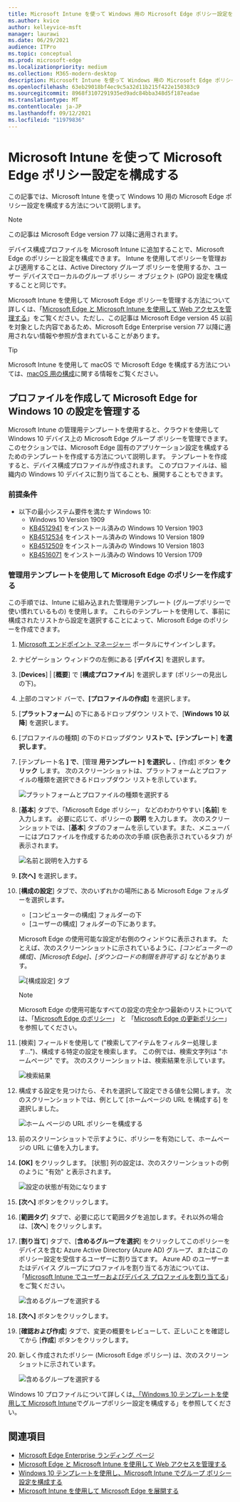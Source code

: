 ```yaml
---
title: Microsoft Intune を使って Windows 用の Microsoft Edge ポリシー設定を構成する
ms.author: kvice
author: kelleyvice-msft
manager: laurawi
ms.date: 06/29/2021
audience: ITPro
ms.topic: conceptual
ms.prod: microsoft-edge
ms.localizationpriority: medium
ms.collection: M365-modern-desktop
description: Microsoft Intune を使って Windows 用の Microsoft Edge ポリシー設定を構成します。
ms.openlocfilehash: 63eb29018bf4ec9c5a32d11b215f422e150383c9
ms.sourcegitcommit: 8968f3107291935ed9adc84bba348d5f187eadae
ms.translationtype: MT
ms.contentlocale: ja-JP
ms.lasthandoff: 09/12/2021
ms.locfileid: "11979836"
---
```

# <a name="configure-microsoft-edge-policy-settings-with-microsoft-intune"></a>Microsoft Intune を使って Microsoft Edge ポリシー設定を構成する

この記事では、Microsoft Intune を使って Windows 10 用の Microsoft Edge ポリシー設定を構成する方法について説明します。

> [!NOTE]
> この記事は Microsoft Edge version 77 以降に適用されます。

デバイス構成プロファイルを Microsoft Intune に追加することで、Microsoft Edge のポリシーと設定を構成できます。 Intune を使用してポリシーを管理および適用することは、Active Directory グループ ポリシーを使用するか、ユーザー デバイスでローカルのグループ ポリシー オブジェクト (GPO) 設定を構成することと同じです。

Microsoft Intune を使用して Microsoft Edge ポリシーを管理する方法について詳しくは、「[Microsoft Edge と Microsoft Intune を使用して Web アクセスを管理する](/intune/manage-microsoft-edge)」をご覧ください。ただし、この記事は Microsoft Edge version 45 以前を対象とした内容であるため、Microsoft Edge Enterprise version 77 以降に適用されない情報や参照が含まれていることがあります。

> [!TIP]
> Microsoft Intune を使用して macOS で Microsoft Edge を構成する方法については、[macOS 用の構成](configure-microsoft-edge-on-mac.md)に関する情報をご覧ください。

## <a name="create-a-profile-to-manage-settings-in-microsoft-edge-for-windows-10"></a>プロファイルを作成して Microsoft Edge for Windows 10 の設定を管理する

Microsoft Intune の管理用テンプレートを使用すると、クラウドを使用して Windows 10 デバイス上の Microsoft Edge グループ ポリシーを管理できます。 このセクションでは、Microsoft Edge 固有のアプリケーション設定を構成するためのテンプレートを作成する方法について説明します。 テンプレートを作成すると、デバイス構成プロファイルが作成されます。 このプロファイルは、組織内の Windows 10 デバイスに割り当てることも、展開することもできます。

### <a name="prerequisites"></a>前提条件

- 以下の最小システム要件を満たす Windows 10:
  - Windows 10 Version 1909
  - [KB4512941](https://support.microsoft.com/kb/4512941) をインストール済みの Windows 10 Version 1903
  - [KB4512534](https://support.microsoft.com/kb/4512534) をインストール済みの Windows 10 Version 1809
  - [KB4512509](https://support.microsoft.com/kb/4512509) をインストール済みの Windows 10 Version 1803
  - [KB4516071](https://support.microsoft.com/kb/4516071) をインストール済みの Windows 10 Version 1709

### <a name="use-administrative-templates-to-create-a-policy-for-microsoft-edge"></a>管理用テンプレートを使用して Microsoft Edge のポリシーを作成する

この手順では、Intune に組み込まれた管理用テンプレート (グループポリシーで使い慣れているもの) を使用します。 これらのテンプレートを使用して、事前に構成されたリストから設定を選択することによって、Microsoft Edge のポリシーを作成できます。

1. [Microsoft エンドポイント マネージャー](https://endpoint.microsoft.com/) ポータルにサインインします。
2. ナビゲーション ウィンドウの左側にある [**デバイス**] を選択します。
3. [**Devices**] | [**概要**] で [**構成プロファイル**] を選択します (ポリシーの見出しの下)。
4. 上部のコマンド バーで、**[プロファイルの作成]** を選択します。
5. [**プラットフォーム**] の下にあるドロップダウン リストで、[**Windows 10 以降**] を選択します。
6. [プロファイルの種類] の下のドロップダウン **リストで、[テンプレート**] **を選択します**。
7. [テンプレート名 **] で**、[管理 **用テンプレート] を選択し** 、[作成] ボタン **をクリック** します。 次のスクリーンショットは、プラットフォームとプロファイルの種類を選択できるドロップダウン リストを示しています。

    ![プラットフォームとプロファイルの種類を選択する](./media/configure-edge-with-intune/create-profile-platform.png)

7. [**基本**] タブで、「Microsoft Edge ポリシー」 などのわかりやすい [**名前**] を入力します。 必要に応じて、ポリシーの **説明** を入力します。
次のスクリーンショットでは、[**基本**] タブのフォームを示しています。また、メニューバーにはプロファイルを作成するための次の手順 (灰色表示されているタブ) が表示されます。

   ![名前と説明を入力する](./media/configure-edge-with-intune/create-profile-basics-tab.png)

8. **[次へ]** を選択します。
9. [**構成の設定**] タブで、次のいずれかの場所にある Microsoft Edge フォルダーを選択します。

   - [コンピューターの構成] フォルダーの下
   - [ユーザーの構成] フォルダーの下にあります。

   Microsoft Edge の使用可能な設定が右側のウィンドウに表示されます。 たとえば、次のスクリーンショットに示されているように、*[コンピューターの構成]、[Microsoft Edge]、[ダウンロードの制限を許可する]* などがあります。

   ![[構成設定] タブ](./media/configure-edge-with-intune/create-profile-configuration-settings-tab.png)

   > [!NOTE]
   > Microsoft Edge の使用可能なすべての設定の完全かつ最新のリストについては、「[Microsoft Edge のポリシー](./microsoft-edge-policies.md)」 と 「[Microsoft Edge の更新ポリシー](./microsoft-edge-update-policies.md)」 を参照してください。

10. [検索] フィールドを使用して ("検索してアイテムをフィルター処理します...")、構成する特定の設定を検索します。 この例では、検索文字列は "ホームページ" です。 次のスクリーンショットは、検索結果を示しています。

    ![検索結果](./media/configure-edge-with-intune/create-profile-configuration-settings-tab-search.png)

11. 構成する設定を見つけたら、それを選択して設定できる値を公開します。 次のスクリーンショットでは、例として [ホームページの URL を構成する] を選択しました。

    ![ホーム ページの URL ポリシーを構成する](./media/configure-edge-with-intune/create-profile-configuration-settings-tab-edit-pol.png)

12. 前のスクリーンショットで示すように、ポリシーを有効にして、ホームページの URL に値を入力します。

13. **[OK]** をクリックします。 [状態] 列の設定は、次のスクリーンショットの例のように "有効" と表示されます。

    ![設定の状態が有効になります](./media/configure-edge-with-intune/create-profile-configuration-settings-tab-set-enabled.png)

14. **[次へ]** ボタンをクリックします。

15. [**範囲タグ**] タブで、必要に応じて範囲タグを追加します。それ以外の場合は、[**次へ**] をクリックします。

16. [**割り当て**] タブで、[**含めるグループを選択**] をクリックしてこのポリシーをデバイスを含む Azure Active Directory (Azure AD) グループ、またはこのポリシー設定を受信するユーザーに割り当てます。 Azure AD のユーザーまたはデバイス グループにプロファイルを割り当てる方法については、「[Microsoft Intune でユーザーおよびデバイス プロファイルを割り当てる](/intune/device-profile-assign)」をご覧ください。

    ![含めるグループを選択する](./media/configure-edge-with-intune/create-profile-assignments-tab.png)

17. **[次へ]** ボタンをクリックします。

18. [**確認および作成**] タブで、変更の概要をレビューして、正しいことを確認してから [**作成**] ボタンをクリックします。

19. 新しく作成されたポリシー (Microsoft Edge ポリシー) は、次のスクリーンショットに示されています。

    ![含めるグループを選択する](./media/configure-edge-with-intune/create-profile-new-policy-finished.png)

Windows 10 プロファイルについて詳しくは[、「Windows 10 テンプレートを使用して Microsoft Intune](/intune/administrative-templates-windows)でグループポリシー設定を構成する」を参照してください。

## <a name="see-also"></a>関連項目

- [Microsoft Edge Enterprise ランディング ページ](https://aka.ms/EdgeEnterprise)
- [Microsoft Edge と Microsoft Intune を使用して Web アクセスを管理する](/intune/manage-microsoft-edge)
- [Windows 10 テンプレートを使用し、Microsoft Intune でグループ ポリシー設定を構成する](/intune/administrative-templates-windows)
- [Microsoft Intune を使用して Microsoft Edge を展開する](/intune/apps/apps-windows-edge/?bc=https%3a%2f%2fdocs.microsoft.com%2fDeployEdge%2fbreadcrumb%2ftoc.json&toc=https%3a%2f%2fdocs.microsoft.com%2fDeployEdge%2ftoc.json)
